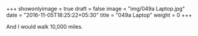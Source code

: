 +++
showonlyimage = true
draft = false
image = "img/049a Laptop.jpg"
date = "2016-11-05T18:25:22+05:30"
title = "049a Laptop"
weight = 0
+++

And I would walk 10,000 miles.

